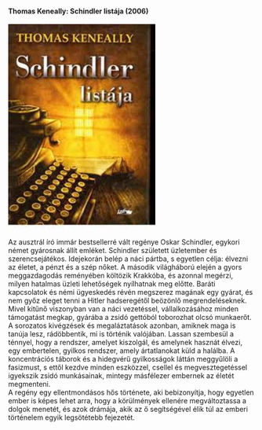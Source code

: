 #### <a name="id_318">Thomas Keneally: Schindler listája (2006)</a>
<img src="https://github.com/BercziSandor/calibre_lib/raw/main/Keneally%2C%20Thomas/Schindler%20listaja%20%28318%29/cover.jpg" alt="cover" width="300"/>

<div>
<p>Az ​ausztrál író immár bestsellerré vált regénye Oskar Schindler, egykori német gyárosnak állít emléket. Schindler született üzletember és szerencsejátékos. Idejekorán belép a náci pártba, s egyetlen célja: élvezni az életet, a pénzt és a szép nőket. A második világháború elején a gyors meggazdagodás reményében költözik Krakkóba, és azonnal megérzi, milyen hatalmas üzleti lehetőségek nyílhatnak meg előtte. Baráti kapcsolatok és némi ügyeskedés révén megszerez magának egy gyárat, és nem győz eleget tenni a Hitler hadseregétől beözönlő megrendeléseknek. Mivel kitűnő viszonyban van a náci vezetéssel, vállalkozásához minden támogatást megkap, gyárába a zsidó gettóból toborozhat olcsó munkaerőt.<br>A sorozatos kivégzések és megaláztatások azonban, amiknek maga is tanúja lesz, rádöbbentik, mi is történik valójában. Lassan szembesül a ténnyel, hogy a rendszer, amelyet kiszolgál, és amelynek hasznát élvezi, egy embertelen, gyilkos rendszer, amely ártatlanokat küld a halálba. A koncentrációs táborok és a hidegvérű gyilkosságok láttán meggyűlöli a fasizmust, s ettől kezdve minden eszközzel, csellel és megvesztegetéssel igyekszik zsidó munkásainak, mintegy másfélezer embernek az életét megmenteni.<br>A regény egy ellentmondásos hős története, aki bebizonyítja, hogy egyetlen ember is képes lehet arra, hogy a körülmények ellenére megváltoztassa a dolgok menetét, és azok drámája, akik az ő segítségével élik túl az emberi történelem egyik legsötétebb fejezetét.</p></div>


